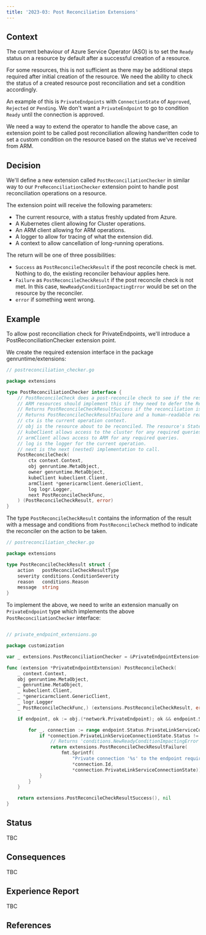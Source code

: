 ```yaml
---
title: '2023-03: Post Reconciliation Extensions'
---
```


## Context

The current behaviour of Azure Service Operator (ASO) is to set the `Ready` status on a resource by default after a successful creation of a resource. 

For some resources, this is not sufficient as there may be additional steps required after initial creation of the resource. We need the ability to check the status of a created resource post reconciliation and set a condition accordingly. 

An example of this is `PrivateEndpoints` with `ConnectionState` of `Approved`, `Rejected` or `Pending`. We don't want a `PrivateEndpoint` to go to condition `Ready` until the connection is approved.

We need a way to extend the operator to handle the above case, an extension point to be called post reconciliation allowing handwritten code to set a custom condition on the resource based on the status we've received from ARM.

## Decision

We'll define a new extension called `PostReconciliationChecker` in similar way to our `PreReconciliationChecker` extension point to handle post reconciliation operations on a resource. 

The extension point will receive the following parameters:

- The current resource, with a status freshly updated from Azure.
- A Kubernetes client allowing for Cluster operations.
- An ARM client allowing for ARM operations.
- A logger to allow for tracing of what the extension did.
- A context to allow cancellation of long-running operations.

The return will be one of three possibilities:

- `Success` as `PostReconcileCheckResult` if the post reconcile check is met. Nothing to do, the existing reconciler behaviour applies here.  
- `Failure` as `PostReconcileCheckResult` if the post reconcile check is not met. In this case, `NewReadyConditionImpactingError` would be set on the resource by the reconciler.
- `error` if something went wrong.

## Example

To allow post reconciliation check for PrivateEndpoints, we'll introduce a PostReconciliationChecker extension point.

We create the required extension interface in the package genruntime/extensions:

``` go
// postreconciliation_checker.go

package extensions

type PostReconciliationChecker interface {
	// PostReconcileCheck does a post-reconcile check to see if the resource is in a state to set 'Ready' condition.
	// ARM resources should implement this if they need to defer the Ready condition until later.
	// Returns PostReconcileCheckResultSuccess if the reconciliation is successful.
	// Returns PostReconcileCheckResultFailure and a human-readable reason if the reconciliation should put a condition on resource.
	// ctx is the current operation context.
	// obj is the resource about to be reconciled. The resource's State will be freshly updated.
	// kubeClient allows access to the cluster for any required queries.
	// armClient allows access to ARM for any required queries.
	// log is the logger for the current operation.
	// next is the next (nested) implementation to call.
	PostReconcileCheck(
		ctx context.Context,
		obj genruntime.MetaObject,
		owner genruntime.MetaObject,
		kubeClient kubeclient.Client,
		armClient *genericarmclient.GenericClient,
		log logr.Logger,
		next PostReconcileCheckFunc,
	) (PostReconcileCheckResult, error)
}

```

The type `PostReconcileCheckResult` contains the information of the result with a message and conditions from `PostReconcileCheck` method to indicate the reconciler on the action to be taken.

``` go
// postreconciliation_checker.go

package extensions

type PostReconcileCheckResult struct {
	action   postReconcileCheckResultType
	severity conditions.ConditionSeverity
	reason   conditions.Reason
	message  string
}

```

To implement the above, we need to write an extension manually on `PrivateEndpoint` type which implements the above `PostReconciliationChecker` interface:

``` go

// private_endpoint_extensions.go

package customization

var _ extensions.PostReconciliationChecker = &PrivateEndpointExtension{}

func (extension *PrivateEndpointExtension) PostReconcileCheck(
	_ context.Context,
	obj genruntime.MetaObject,
	_ genruntime.MetaObject,
	_ kubeclient.Client,
	_ *genericarmclient.GenericClient,
	_ logr.Logger
	_ PostReconcileCheckFunc,) (extensions.PostReconcileCheckResult, error) {

	if endpoint, ok := obj.(*network.PrivateEndpoint); ok && endpoint.Status.PrivateLinkServiceConnections != nil {

		for _, connection := range endpoint.Status.PrivateLinkServiceConnections {
			if *connection.PrivateLinkServiceConnectionState.Status != "Approved" {
				// Returns 'conditions.NewReadyConditionImpactingError' error
				return extensions.PostReconcileCheckResultFailure(
					fmt.Sprintf(
						"Private connection '%s' to the endpoint requires approval %q",
						*connection.Id,
						*connection.PrivateLinkServiceConnectionState)), nil
			}
		}
	}

	return extensions.PostReconcileCheckResultSuccess(), nil
}

```

## Status

TBC

## Consequences

TBC

## Experience Report

TBC

## References
